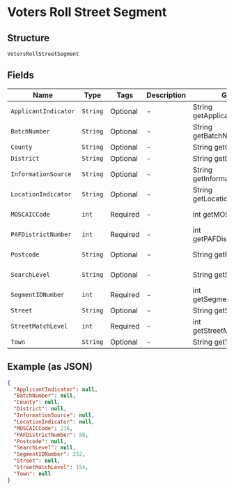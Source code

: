 
# Voters Roll Street Segment

## Structure

`VotersRollStreetSegment`

## Fields

| Name | Type | Tags | Description | Getter | Setter |
|  --- | --- | --- | --- | --- | --- |
| `ApplicantIndicator` | `String` | Optional | - | String getApplicantIndicator() | setApplicantIndicator(String applicantIndicator) |
| `BatchNumber` | `String` | Optional | - | String getBatchNumber() | setBatchNumber(String batchNumber) |
| `County` | `String` | Optional | - | String getCounty() | setCounty(String county) |
| `District` | `String` | Optional | - | String getDistrict() | setDistrict(String district) |
| `InformationSource` | `String` | Optional | - | String getInformationSource() | setInformationSource(String informationSource) |
| `LocationIndicator` | `String` | Optional | - | String getLocationIndicator() | setLocationIndicator(String locationIndicator) |
| `MOSCAICCode` | `int` | Required | - | int getMOSCAICCode() | setMOSCAICCode(int mOSCAICCode) |
| `PAFDistrictNumber` | `int` | Required | - | int getPAFDistrictNumber() | setPAFDistrictNumber(int pAFDistrictNumber) |
| `Postcode` | `String` | Optional | - | String getPostcode() | setPostcode(String postcode) |
| `SearchLevel` | `String` | Optional | - | String getSearchLevel() | setSearchLevel(String searchLevel) |
| `SegmentIDNumber` | `int` | Required | - | int getSegmentIDNumber() | setSegmentIDNumber(int segmentIDNumber) |
| `Street` | `String` | Optional | - | String getStreet() | setStreet(String street) |
| `StreetMatchLevel` | `int` | Required | - | int getStreetMatchLevel() | setStreetMatchLevel(int streetMatchLevel) |
| `Town` | `String` | Optional | - | String getTown() | setTown(String town) |

## Example (as JSON)

```json
{
  "ApplicantIndicator": null,
  "BatchNumber": null,
  "County": null,
  "District": null,
  "InformationSource": null,
  "LocationIndicator": null,
  "MOSCAICCode": 216,
  "PAFDistrictNumber": 58,
  "Postcode": null,
  "SearchLevel": null,
  "SegmentIDNumber": 252,
  "Street": null,
  "StreetMatchLevel": 154,
  "Town": null
}
```

